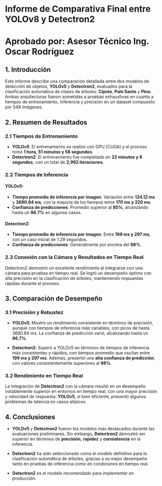 # Informe de Comparativa Final entre YOLOv8 y Detectron2
# Aprobado por: Asesor Técnico Ing. Oscar Rodríguez

## 1. Introducción

Este informe describe una comparación detallada entre dos modelos de detección de objetos, **YOLOv5** y **Detectron2**, evaluados para la clasificación automática de  clases de árboles: **Ciprés**, **Palo Santo** y **Pino**. Ambas arquitecturas fueron sometidas a pruebas exhaustivas en cuanto a tiempos de entrenamiento, inferencia y precisión en un dataset compuesto por 549 imágenes.

## 2. Resumen de Resultados

### 2.1 Tiempos de Entrenamiento
- **YOLOv5**: El entrenamiento se realizó con GPU (CUDA) y el proceso tomó **1 hora, 51 minutos y 58 segundos**.
- **Detectron2**: El entrenamiento fue completado en **22 minutos y 8 segundos**, con un total de **2,992 iteraciones**.

### 2.2 Tiempos de Inferencia

#### **YOLOv5**:
- **Tiempo promedio de inferencia por imagen**: Variación entre **124.12 ms** y **3690.84 ms**, con la mayoría de los tiempos entre **170 ms y 220 ms**.
- **Confianza de predicciones**: Promedio superior al **85%**, alcanzando hasta un **96.7%** en algunos casos.


#### **Detectron2**:
- **Tiempo promedio de inferencia por imagen**: Entre **199 ms y 297 ms**, con un caso inicial de 1.29 segundos.
- **Confianza de predicciones**: Generalmente por encima del **98%**.


### 2.3 Conexión con la Cámara y Resultados en Tiempo Real
Detectron2 demostró un excelente rendimiento al integrarse con una cámara para pruebas en tiempo real. Se logró un desempeño óptimo con alta precisión en la clasificación de árboles, manteniendo respuestas rápidas durante el proceso.

## 3. Comparación de Desempeño

### 3.1 Precisión y Robustez
- **YOLOv5**: Mostró un rendimiento consistente en términos de precisión, aunque con tiempos de inferencia más variables, con picos de hasta 3690.84 ms. La confianza de predicción varió, alcanzando hasta un **96.7%**.
  
- **Detectron2**: Superó a YOLOv5 en términos de tiempos de inferencia más consistentes y rápidos, con tiempos promedio que oscilan entre **199 ms y 297 ms**. Además, presentó una **alta confianza de predicción**, con valores consistentemente superiores al **98%**.

### 3.2 Rendimiento en Tiempo Real
La integración de **Detectron2** con la cámara resultó en un desempeño notablemente superior en entornos en tiempo real, con una mayor precisión y velocidad de respuesta. **YOLOv5**, si bien eficiente, presentó algunos problemas de latencia en casos atípicos.

## 4. Conclusiones

- **YOLOv5** y **Detectron2** fueron los modelos más destacados durante las evaluaciones preliminares. Sin embargo, **Detectron2** demostró ser superior en términos de **precisión**, **rapidez** y **consistencia** en la inferencia.
  
- **Detectron2** ha sido seleccionado como el modelo definitivo para la clasificación automática de árboles, gracias a su mejor desempeño tanto en pruebas de inferencia como en condiciones en tiempo real.

- **Detectron2** es el modelo recomendado para implementar en producción.